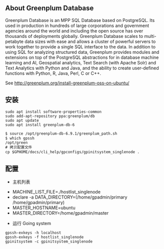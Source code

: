 ## About Greenplum Database

Greenplum Database is an MPP SQL Database based on PostgreSQL. 
Its used in production in hundreds of large corporations and government agencies around the world and including the open source has over thousands of deployments globally. Greenplum Database scales to multi-petabyte data sizes with ease and allows a cluster of powerful servers to work together to provide a single SQL interface to the data. In addition to using SQL for analyzing structured data, Greenplum provides modules and extensions on top of the PostgreSQL abstractions for in database machine learning and AI, Geospatial analytics, Text Search (with Apache Solr) and Text Analytics with Python and Java, and the ability to create user-defined functions with Python, R, Java, Perl, C or C++.


See http://greenplum.org/install-greenplum-oss-on-ubuntu/

## 安装

```shell
sudo apt install software-properties-common
sudo add-apt-repository ppa:greenplum/db
sudo apt update
sudo apt install greenplum-db-6
```

```txt
$ source /opt/greenplum-db-6.9.1/greenplum_path.sh
$ which gpssh
/opt/green
# 拷贝配置文件
cp $GPHOME/docs/cli_help/gpconfigs/gpinitsystem_singlenode .
```
 ## 配置

* 主机列表

- MACHINE_LIST_FILE=./hostlist_singlenode
- declare -a DATA_DIRECTORY=(/home/gpadmin/primary /home/gpadmin/primary)
- MASTER_HOSTNAME=ubuntu
- MASTER_DIRECTORY=/home/gpadmin/master

* 运行 Going system

```shell
gpssh-exkeys -h localhost
gpssh-exkeys -f hostlist_singlenode
gpinitsystem -c gpinitsystem_singlenode
```

